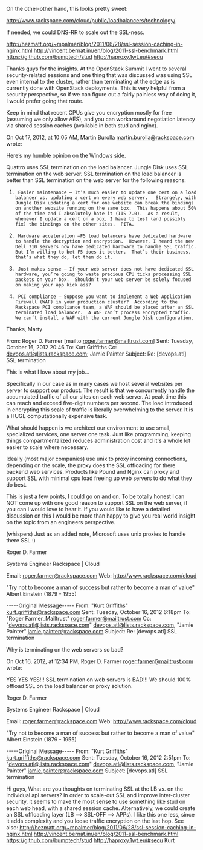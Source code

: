 On the other-other hand, this looks pretty sweet:

http://www.rackspace.com/cloud/public/loadbalancers/technology/

If needed, we could DNS-RR to scale out the SSL-ness.


http://hezmatt.org/~mpalmer/blog/2011/06/28/ssl-session-caching-in-nginx.html
http://vincent.bernat.im/en/blog/2011-ssl-benchmark.html
https://github.com/bumptech/stud
http://haproxy.1wt.eu/#secu

Thanks guys for the insights. At the OpenStack Summit I went to several security-related sessions and one thing that was discussed was using SSL even internal to the cluster, rather than terminating at the edge as is currently done with OpenStack deployments. This is very helpful from a security perspective, so if we can figure out a fairly painless way of doing it, I would prefer going that route.

Keep in mind that recent CPUs give you encryption mostly for free (assuming we only allow AES), and you can workaround negotiation latency via shared session caches (available in both stud and nginx).

On Oct 17, 2012, at 10:05 AM, Martin Burolla <martin.burolla@rackspace.com>
 wrote:

Here’s my humble opinion on the Windows side.
 
Quattro uses SSL termination on the load balancer.  Jungle Disk uses SSL termination on the web server.  SSL termination on the load balancer is better than SSL termination on the web server for the following reasons:
 
1)      Easier maintenance – It’s much easier to update one cert on a load balancer vs. updating a cert on every web server.   Strangely, with Jungle Disk updating a cert for one website can break the bindings on another website running on the same box.  This happens about 50% of the time and I absolutely hate it (IIS 7.0).  As a result, whenever I update a cert on a box, I have to test (and possibly fix) the bindings on the other sites.  PITA. 
 
2)      Hardware acceleration –F5 load balancers have dedicated hardware to handle the decryption and encryption.  However, I heard the new Dell 710 servers now have dedicated hardware to handle SSL traffic.  But I’m willing to bet F5 does it better.  That’s their business, that’s what they do, let them do it.
 
3)      Just makes sense – If your web server does not have dedicated SSL hardware, you’re going to waste precious CPU ticks processing SSL packets on your box.  Shouldn’t your web server be solely focused on making your app kick ass? 
 
4)      PCI compliance – Suppose you want to implement a Web Application Firewall (WAF) in your production cluster?  According to the Rackspace PCI compliance team, a WAF should be placed after an SSL terminated load balancer.  A WAF can’t process encrypted traffic.  We can’t install a WAF with the current Jungle Disk configuration.
 
Thanks,
Marty
 
From: Roger D. Farmer [mailto:roger.farmer@mailtrust.com] 
Sent: Tuesday, October 16, 2012 20:46
To: Kurt Griffiths
Cc: devops.atl@lists.rackspace.com; Jamie Painter
Subject: Re: [devops.atl] SSL termination
 
This is what I love about my job...
 
Specifically in our case as in many cases we host several websites per server to support our product. The result is that we concurrently handle the accumulated traffic of all our sites on each web server.  At peak time this can reach and exceed five-digit numbers per second.  The load introduced in encrypting this scale of traffic is literally overwhelming to the server. It is a HUGE computationally expensive task.
 
What should happen is we architect our environment to use small, specialized services, one server one task.  Just like programming, keeping things compartmentalized reduces administration cost and it's a whole lot easier to scale where necessary.
 
Ideally (most major companies) use unix to proxy incoming connections, depending on the scale, the proxy does the SSL offloading for there backend web services.  Products like Pound and Nginx can proxy and support SSL with minimal cpu load freeing up web servers to do what they do best.
 
This is just a few points, I could go on and on.  To be totally honest I can NOT come up with one good reason to support SSL on the web server, if you can I would love to hear it.  If you would like to have a detailed discussion on this I would be more than happy to give you real world insight on the topic from an engineers perspective.
 
(whispers) Just as an added note, Microsoft uses unix proxies to handle there SSL :)
 
 
Roger D. Farmer

Systems Engineer
Rackspace | Cloud

Email: roger.farmer@rackspace.com
Web: http://www.rackspace.com/cloud

"Try not to become a man of success but rather to become a man of value" Albert Einstein (1879 - 1955)


-----Original Message-----
From: "Kurt Griffiths" <kurt.griffiths@rackspace.com>
Sent: Tuesday, October 16, 2012 6:18pm
To: "Roger Farmer_Mailtrust" <roger.farmer@mailtrust.com>
Cc: "devops.atl@lists.rackspace.com" <devops.atl@lists.rackspace.com>, "Jamie Painter" <jamie.painter@rackspace.com>
Subject: Re: [devops.atl] SSL termination

Why is terminating on the web servers so bad?
 
On Oct 16, 2012, at 12:34 PM, Roger D. Farmer <roger.farmer@mailtrust.com> wrote:
 
YES YES YES!!!  SSL termination on web servers is BAD!!!  We should 100% offload SSL on the load balancer or proxy solution.
 
Roger D. Farmer

Systems Engineer
Rackspace | Cloud

Email: roger.farmer@rackspace.com
Web: http://www.rackspace.com/cloud

"Try not to become a man of success but rather to become a man of value" Albert Einstein (1879 - 1955)


-----Original Message-----
From: "Kurt Griffiths" <kurt.griffiths@rackspace.com>
Sent: Tuesday, October 16, 2012 2:51pm
To: "devops.atl@lists.rackspace.com" <devops.atl@lists.rackspace.com>, "Jamie Painter" <jamie.painter@rackspace.com>
Subject: [devops.atl] SSL termination

Hi guys,
What are you thoughts on terminating SSL at the LB vs. on the individual api servers? In order to scale-out SSL and improve inter-cluster security, it seems to make the most sense to use something like stud on each web head, with a shared session cache.
Alternatively, we could create an SSL offloading layer (LB ==> SSL-OFF ==> APPs). I like this one less, since it adds complexity and you loose traffic encryption on the last hop.
See also:
http://hezmatt.org/~mpalmer/blog/2011/06/28/ssl-session-caching-in-nginx.html
http://vincent.bernat.im/en/blog/2011-ssl-benchmark.html
https://github.com/bumptech/stud
http://haproxy.1wt.eu/#secu
Kurt
